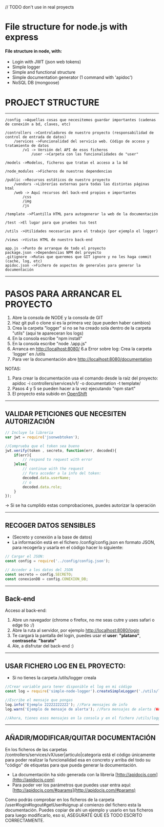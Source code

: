 ﻿// TODO don't use in real proyects

# File structure for node.js with express

#### File structure in node, with:

* Login with JWT (json web tokens)
* Simple logger
* Simple and functional structure
* Simple documentation generator (1 command with 'apidoc')
* NoSQL DB (mongoose)

# PROJECT STRUCTURE
--------------------------------------------------------------------------------------------------------
	/config ->Aquellas cosas que necesitemos guardar importantes (cadenas de conexión a bd, claves, etc)

	/controllers ->Controladores de nuestro proyecto (responsabilidad de control de entrada de datos)
		/services ->Funcionalidad del servicio web. Código de acceso y tratamiento de datos
			/v1 -> Versión del API de esos ficheros
				/user ->Carpeta con las funcionalidades de "user"

	/models ->Modelos, ficheros que tratan el acceso a la bd

	/node_modules ->Ficheros de nuestras dependencias

	/public ->Recursos estáticos de nuestro proyecto
		/vendors ->Librerías externas para todas las distintas páginas html
		/web -> Aquí recursos del back-end propios e importantes
			/css
			/img
			/js

	/template ->Plantilla HTML para autogenerar la web de la documentación

	/test ->El lugar para que pruebes tus test

	/utils ->Utilidades necesarias para el trabajo (por ejemplo el logger)

	/views ->Vistas HTML de nuestro back-end

	app.js ->Punto de arranque de todo el proyecto
	package.json ->Dependencias NPM del proyecto
	.gitignore ->Rutas que queremos que GIT ignore y no les haga commit (cache, log, etc)
	apidoc.json ->Fichero de aspectos de generales para generar la documentación
-------------------------------------------------------------------------------------------------------

# PASOS PARA ARRANCAR EL PROYECTO

1. Abre la consola de NODE y la consola de GIT
2. Haz git pull o clone si es la primera vez (que pueden haber cambios)
3. Crea la carpeta "logger" si no se ha creado sola dentro de la carpeta "utils" (aquí te apareceran los logs)
4. En la consola escribe "npm install"
5. En la consola escribe "node .\app.js"
6. Arranca en [http://localhost:8080/](http://localhost:8080/)
 6.a Error sobre log: Crea la carpeta 'logger' en /utils
7. Para ver la documentación abre [http://localhost:8080/documentation](http://localhost:8080/documentation)

NOTAS: 

1. Para crear la documentación usa el comando desde la raíz del proyecto: apidoc -i controllers/services/v1/ -o documentation -t template/
2. Pasos 4 y 5 se pueden hacer a la vez ejecutando "npm start"
3. El proyecto esta subido en [OpenShift](http://tenderbot-tenderbot.1d35.starter-us-east-1.openshiftapps.com)

------------------------------------------------------------------------------------------------------

## VALIDAR PETICIONES QUE NECESITEN AUTORIZACIÓN
```javascript
// Incluye la libreria
var jwt = require('jsonwebtoken');

//Comprueba que el token sea bueno
jwt.verify(token , secreto, function(err, decoded){
	if(err){
		// respond to request with error
	}else{
		// continue with the request
		// Para acceder a la info del token:
		decoded.data.userName;
		// o
		decoded.data.role;
	}
});
```
-> Si se ha cumplido estas comprobaciones, puedes autorizar la operación


-------------------------------------------------------------------------------------------------------

## RECOGER DATOS SENSIBLES
* (Secreto y conexión a la base de datos)
* La información está en el fichero /config/config.json en formato JSON, para recogerla y usarla en el código hacer lo siguiente:

```javascript
// Cargar el JSON:
const config = require('../config/config.json');

// Acceder a los datos del JSON
const secreto = config.SECRETO;
const conexionDB = config.CONEXION_DB;
```

-------------------------------------------------------------------------------------------------------

## Back-end

Acceso al back-end:

1. Abre un navegador (chrome o firefox, no me seas cutre y uses safari o edge tio :/)
2. Abre la ruta al servidor, por ejemplo [http://localhost:8080/login](http://localhost:8080/login)
3. Te cargará la pantalla del login, puedes usar el __user__: **"platano"**, __contraseña__: **"barato"**
4. Ale, a disfrutar del back-end :)

------------------------------------------------------------------------------------------------------

## USAR FICHERO LOG EN EL PROYECTO:

* Si no tienes la carpeta /utils/logger creala

```javascript
//Crear variable para tener disponible el log en mi código
const log = require('simple-node-logger').createSimpleLogger('./utils/logger/log.txt');

//Escribe el mensaje que pongas
log.info('Ejemplo 22222222222'); //Para mensajes de info
log.warn('Ejemplo de mensaje de alerta'); //Para mensajes de alerta (WARNING)

//Ahora, tienes esos mensajes en la consola y en el fichero /utils/logger/log.txt
```

-------------------------------------------------------------------------------------------------------

## AÑADIR/MODIFICAR/QUITAR DOCUMENTACIÓN

En los ficheros de las carpetas /controllers/services/vX/user|articulo|categoria está el código únicamente para poder
 realizar la funcionalidad esa en concreto y arriba del todo su "código" de etiquetas para que pueda generar la documentación.

* La documentación ha sido generada con la libreria [http://apidocjs.com](http://apidocjs.com)
* Para poder ver los parámetros que puedes usar entra aquí: [http://apidocjs.com/#params](http://apidocjs.com/#params)

Como podrás comprobar en los ficheros de la carpeta /user#login#logout#getUser#signup al comienzo del fichero esta la documentación. 
 Puedes copiar de ahi un ejemplo y usarlo en tus ficheros para luego modificarlo, eso si, ASEGURATE QUE ES TODO ESCRITO CORRECTAMENTE.

